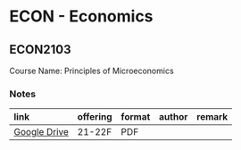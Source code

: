 # ECON -  Economics

## ECON2103

Course Name: Principles of Microeconomics

### Notes

| link                                                                                                 | offering   | format   | author   | remark   |
|:-----------------------------------------------------------------------------------------------------|:-----------|:---------|:---------|:---------|
| [Google Drive](https://drive.google.com/drive/folders/1bQKncEIUhe2tj0IAuqkABFw-RTGEZ3uP?usp=sharing) | 21-22F     | PDF      |          |          |

